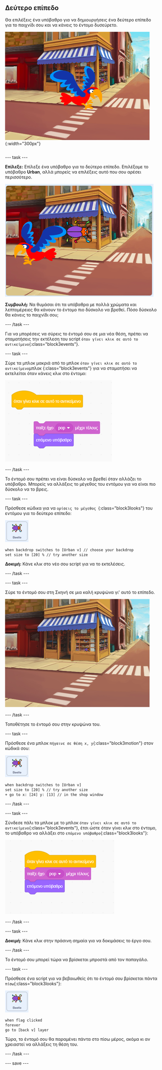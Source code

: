 ## Δεύτερο επίπεδο

<div style="display: flex; flex-wrap: wrap">
<div style="flex-basis: 200px; flex-grow: 1; margin-right: 15px;">
Θα επιλέξεις ένα υπόβαθρο για να δημιουργήσεις ένα δεύτερο επίπεδο για το παιχνίδι σου και να κάνεις το έντομο δυσεύρετο. 
</div>
<div>

![Μια σκηνή δρόμου με ένα κρυμμένο έντομο.](images/second-level.png){:width="300px"}

</div>
</div>

--- task ---

**Επίλεξε:** Επίλεξε ένα υπόβαθρο για το δεύτερο επίπεδο. Επιλέξαμε το υπόβαθρο **Urban**, αλλά μπορείς να επιλέξεις αυτό που σου αρέσει περισσότερο.

![](images/insert-urban-backdrop.png)

**Συμβουλή:** Να θυμάσαι ότι τα υπόβαθρα με πολλά χρώματα και λεπτομέρειες θα κάνουν το έντομο πιο δύσκολο να βρεθεί. Πόσο δύσκολο θα κάνεις το παιχνίδι σου;

--- /task ---

Για να μπορέσεις να σύρεις το έντομό σου σε μια νέα θέση, πρέπει να σταματήσεις την εκτέλεση του script `όταν γίνει κλικ σε αυτό το αντικείμενο`{:class="block3events"}.

--- task ---

Σύρε τα μπλοκ μακριά από το μπλοκ `όταν γίνει κλικ σε αυτό το αντικείμενο`μπλοκ {:class="block3events"} για να σταματήσει να εκτελείται όταν κάνεις κλικ στο έντομο:

![](images/breaking-script.png)

--- /task ---

Το έντομό σου πρέπει να είναι δύσκολο να βρεθεί όταν αλλάζει το υπόβαθρο. Μπορείς να αλλάξεις το μέγεθος του εντόμου για να είναι πιο δύσκολο να το βρεις.

--- task ---

Πρόσθεσε κώδικα για να `ορίσεις το μέγεθος `{:class="block3looks"} του εντόμου για το δεύτερο επίπεδο:

![Το αντικείμενο bug.](images/bug-sprite.png)

```blocks3
when backdrop switches to [Urban v] // choose your backdrop
set size to [20] % // try another size 
```

**Δοκιμή:** Κάνε κλικ στο νέο σου script για να το εκτελέσεις.

--- /task ---

--- task ---

Σύρε το έντομό σου στη Σκηνή σε μια καλή κρυψώνα γι' αυτό το επίπεδο.

![Το έντομο κρυμμένο στη βιτρίνα του μαγαζιού στη μέση του υπόβαθρου.](images/hidden-urban-backdrop.png)

--- /task ---

Τοποθέτησε το έντομό σου στην κρυψώνα του.

--- task ---

Πρόσθεσε ένα μπλοκ `πήγαινε σε θέση x, y`{:class="block3motion"} στον κώδικά σου:

![Το αντικείμενο bug.](images/bug-sprite.png)

```blocks3
when backdrop switches to [Urban v]
set size to [20] % // try another size 
+ go to x: [24] y: [13] // in the shop window
```

--- /task ---

--- task ---

Σύνδεσε πάλι τα μπλοκ με το μπλοκ `όταν γίνει κλικ σε αυτό το αντικείμενο`{:class="block3events"}, έτσι ώστε όταν γίνει κλικ στο έντομο, το υπόβαθρο να αλλάξει στο `επόμενο υπόβαθρο`{:class="block3looks"}:

![](images/fixed-script.png)

--- /task ---

--- task ---

**Δοκιμή:** Κάνε κλικ στην πράσινη σημαία για να δοκιμάσεις το έργο σου.

--- /task ---

Το έντομό σου μπορεί τώρα να βρίσκεται μπροστά από τον παπαγάλο.

--- task ---

Πρόσθεσε ένα script για να βεβαιωθείς ότι το έντομό σου βρίσκεται πάντα `πίσω`{:class="block3looks"}:

![Το αντικείμενο bug.](images/bug-sprite.png)

```blocks3
when flag clicked
forever
go to [back v] layer
```

Τώρα, το έντομό σου θα παραμένει πάντα στο πίσω μέρος, ακόμα κι αν χρειαστεί να αλλάξεις τη θέση του.

--- /task ---

--- save ---
